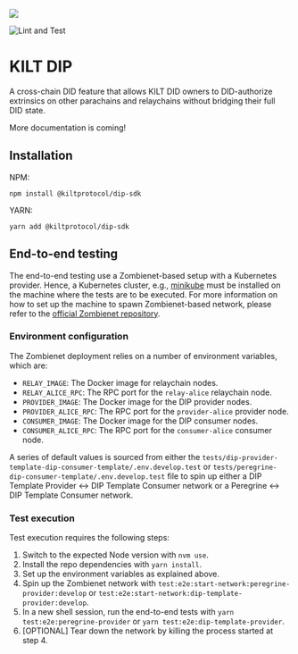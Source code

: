 [![](https://user-images.githubusercontent.com/39338561/122415864-8d6a7c00-cf88-11eb-846f-a98a936f88da.png)](https://kilt.io)

![Lint and Test](https://github.com/KILTprotocol/sdk-js/workflows/Lint%20and%20Test/badge.svg)

# KILT DIP

A cross-chain DID feature that allows KILT DID owners to DID-authorize extrinsics on other parachains and relaychains without bridging their full DID state.

More documentation is coming!

## Installation

NPM:

```
npm install @kiltprotocol/dip-sdk
```

YARN:

```
yarn add @kiltprotocol/dip-sdk
```

## End-to-end testing

The end-to-end testing use a Zombienet-based setup with a Kubernetes provider.
Hence, a Kubernetes cluster, e.g., [minikube](https://minikube.sigs.k8s.io/docs/start/) must be installed on the machine where the tests are to be executed.
For more information on how to set up the machine to spawn Zombienet-based network, please refer to the [official Zombienet repository](https://github.com/paritytech/zombienet).

### Environment configuration

The Zombienet deployment relies on a number of environment variables, which are:

- `RELAY_IMAGE`: The Docker image for relaychain nodes.
- `RELAY_ALICE_RPC`: The RPC port for the `relay-alice` relaychain node.
- `PROVIDER_IMAGE`: The Docker image for the DIP provider nodes.
- `PROVIDER_ALICE_RPC`: The RPC port for the `provider-alice` provider node.
- `CONSUMER_IMAGE`: The Docker image for the DIP consumer nodes.
- `CONSUMER_ALICE_RPC`: The RPC port for the `consumer-alice` consumer node.

A series of default values is sourced from either the `tests/dip-provider-template-dip-consumer-template/.env.develop.test` or `tests/peregrine-dip-consumer-template/.env.develop.test` file to spin up either a DIP Template Provider <-> DIP Template Consumer network or a Peregrine <-> DIP Template Consumer network.

### Test execution

Test execution requires the following steps:

1. Switch to the expected Node version with `nvm use`.
2. Install the repo dependencies with `yarn install`.
3. Set up the environment variables as explained above.
4. Spin up the Zombienet network with `test:e2e:start-network:peregrine-provider:develop` or `test:e2e:start-network:dip-template-provider:develop`.
5. In a new shell session, run the end-to-end tests with `yarn test:e2e:peregrine-provider` or `yarn test:e2e:dip-template-provider`.
6. [OPTIONAL] Tear down the network by killing the process started at step 4.
